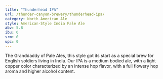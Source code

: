 ```yaml
---
title: "Thunderhead IPA"
url: /thunder-canyon-brewery/thunderhead-ipa/
category: North American Ale
style: American-Style India Pale Ale
abv: 5.8
ibu: 0
srm: 0
upc: 0
---
```

The Granddaddy of Pale Ales, this style got its start as a special brew for English soldiers living in India.  Our IPA is a medium bodied ale, with a light copper color characterized by an intense hop flavor, with a full flowery hop aroma and higher alcohol content.
